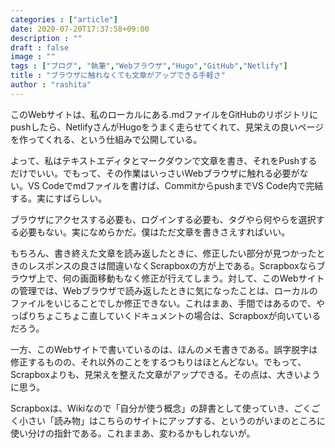 ```yaml
---
categories : ["article"]
date: 2020-07-20T17:37:58+09:00
description : ""
draft : false
image : ""
tags : ["ブログ", "執筆","Webブラウザ","Hugo","GitHub","Netlify"]
title : "ブラウザに触れなくても文章がアップできる手軽さ"
author : "rashita"
---
```


このWebサイトは、私のローカルにある.mdファイルをGitHubのリポジトリにpushしたら、NetlifyさんがHugoをうまく走らせてくれて、見栄えの良いページを作ってくれる、という仕組みで公開している。

よって、私はテキストエディタとマークダウンで文章を書き、それをPushするだけでいい。でもって、その作業はいっさいWebブラウザに触れる必要がない。VS Codeでmdファイルを書けば、CommitからpushまでVS Code内で完結する。実にすばらしい。

ブラウザにアクセスする必要も、ログインする必要も、タグやら何やらを選択する必要もない。実になめらかだ。僕はただ文章を書きさえすればいい。

もちろん、書き終えた文章を読み返したときに、修正したい部分が見つかったときのレスポンスの良さは間違いなくScrapboxの方が上である。Scrapboxならブラウザ上で、何の画面移動もなく修正が行えてしまう。対して、このWebサイトの管理では、Webブラウザで読み返したときに気になったことは、ローカルのファイルをいじることでしか修正できない。これはまあ、手間ではあるので、やっぱりちょこちょこ直していくドキュメントの場合は、Scrapboxが向いているだろう。

一方、このWebサイトで書いているのは、ほんのメモ書きである。誤字脱字は修正するものの、それ以外のことをするつもりはほとんどない。でもって、Scrapboxよりも、見栄えを整えた文章がアップできる。その点は、大きいように思う。

Scrapboxは、Wikiなので「自分が使う概念」の辞書として使っていき、ごくごく小さい「読み物」はこちらのサイトにアップする、というのがいまのところに使い分けの指針である。これままあ、変わるかもしれないが。